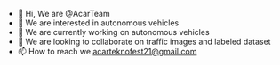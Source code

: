 - 👋 Hi, We are @AcarTeam
- 👀 We are interested in autonomous vehicles
- 🌱 We are currently working on autonomous vehicles
- 💞️ We are looking to collaborate on traffic images and labeled dataset
- 📫 How to reach we acarteknofest21@gmail.com
